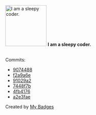 <img src="https://my-badges.github.io/my-badges/sleepy-coder.png" alt="I am a sleepy coder." title="I am a sleepy coder." width="128">
<strong>I am a sleepy coder.</strong>
<br><br>

Commits:

- <a href="https://github.com/comphy-lab/JumpingBubbles/commit/907448898391cc332e701218bef643268c7ff40d">9074488</a>
- <a href="https://github.com/comphy-lab/JumpingBubbles/commit/f2a9a6e222b325540de5654c45454ad1d7c58930">f2a9a6e</a>
- <a href="https://github.com/comphy-lab/JumpingBubbles/commit/91029a24c2012a90bcf915ce138281096cdcdaf3">91029a2</a>
- <a href="https://github.com/comphy-lab/JumpingBubbles/commit/7448f7b05957bfb25619351e81fb941d5ac68ad9">7448f7b</a>
- <a href="https://github.com/comphy-lab/JumpingBubbles/commit/4fb417648f75b074b038896d0ffbf3c0b5c72009">4fb4176</a>
- <a href="https://github.com/comphy-lab/JumpingBubbles/commit/a2e3fae09f8e29f214fe993328fe4a8b6ee8bd1b">a2e3fae</a>


Created by <a href="https://github.com/my-badges/my-badges">My Badges</a>